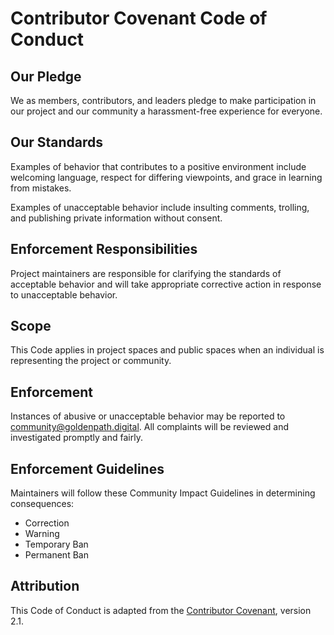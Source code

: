 # Contributor Covenant Code of Conduct

## Our Pledge

We as members, contributors, and leaders pledge to make participation in our project and our community a harassment-free experience for everyone.

## Our Standards

Examples of behavior that contributes to a positive environment include welcoming language, respect for differing viewpoints, and grace in learning from mistakes.

Examples of unacceptable behavior include insulting comments, trolling, and publishing private information without consent.

## Enforcement Responsibilities

Project maintainers are responsible for clarifying the standards of acceptable behavior and will take appropriate corrective action in response to unacceptable behavior.

## Scope

This Code applies in project spaces and public spaces when an individual is representing the project or community.

## Enforcement

Instances of abusive or unacceptable behavior may be reported to community@goldenpath.digital. All complaints will be reviewed and investigated promptly and fairly.

## Enforcement Guidelines

Maintainers will follow these Community Impact Guidelines in determining consequences:

- Correction
- Warning
- Temporary Ban
- Permanent Ban

## Attribution

This Code of Conduct is adapted from the [Contributor Covenant][homepage], version 2.1.

[homepage]: https://www.contributor-covenant.org
